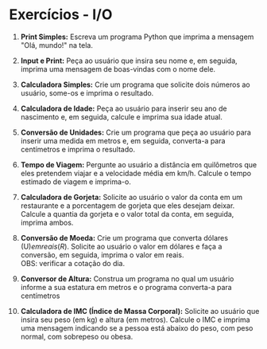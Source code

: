 # Exercícios - I/O

1. **Print Simples:**
Escreva um programa Python que imprima a mensagem "Olá, mundo!" na tela.

2. **Input e Print:**
Peça ao usuário que insira seu nome e, em seguida, imprima uma mensagem de boas-vindas com o nome dele.

3. **Calculadora Simples:**
Crie um programa que solicite dois números ao usuário, some-os e imprima o resultado.

4. **Calculadora de Idade:**
Peça ao usuário para inserir seu ano de nascimento e, em seguida, calcule e imprima sua idade atual.

5. **Conversão de Unidades:**
Crie um programa que peça ao usuário para inserir uma medida em metros e, em seguida, converta-a para centímetros e imprima o resultado.

6. **Tempo de Viagem:**
Pergunte ao usuário a distância em quilômetros que eles pretendem viajar e a velocidade média em km/h. Calcule o tempo estimado de viagem e imprima-o.

7. **Calculadora de Gorjeta:**
Solicite ao usuário o valor da conta em um restaurante e a porcentagem de gorjeta que eles desejam deixar. Calcule a quantia da gorjeta e o valor total da conta, em seguida, imprima ambos.

8. **Conversão de Moeda:**
Crie um programa que converta dólares (U$) em reais (R$). Solicite ao usuário o valor em dólares e faça a conversão, em seguida, imprima o valor em reais.
<br>OBS: verificar a cotação do dia.

9. **Conversor de Altura:**
Construa um programa no qual um usuário informe a sua estatura em metros e o programa converta-a para centímetros

10. **Calculadora de IMC (Índice de Massa Corporal):**
Solicite ao usuário que insira seu peso (em kg) e altura (em metros). Calcule o IMC e imprima uma mensagem indicando se a pessoa está abaixo do peso, com peso normal, com sobrepeso ou obesa.

